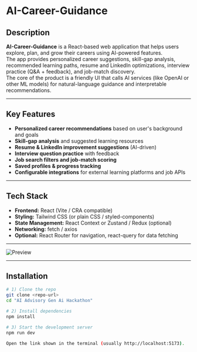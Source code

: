 # AI-Career-Guidance

## Description
**AI-Career-Guidance** is a React-based web application that helps users explore, plan, and grow their careers using AI-powered features.  
The app provides personalized career suggestions, skill-gap analysis, recommended learning paths, resume and LinkedIn optimizations, interview practice (Q&A + feedback), and job-match discovery.  
The core of the product is a friendly UI that calls AI services (like OpenAI or other ML models) for natural-language guidance and interpretable recommendations.

---

## Key Features
- **Personalized career recommendations** based on user's background and goals  
- **Skill-gap analysis** and suggested learning resources  
- **Resume & LinkedIn improvement suggestions** (AI-driven)  
- **Interview question practice** with feedback  
- **Job search filters and job-match scoring**  
- **Saved profiles & progress tracking**  
- **Configurable integrations** for external learning platforms and job APIs  

---

## Tech Stack
- **Frontend:** React (Vite / CRA compatible)  
- **Styling:** Tailwind CSS (or plain CSS / styled-components)  
- **State Management:** React Context or Zustand / Redux (optional)  
- **Networking:** fetch / axios  
- **Optional:** React Router for navigation, react-query for data fetching  

---

![Preview](https://github.com/<username>/<repo>/assets/<random-id>/image.png)

---
## Installation

```bash
# 1) Clone the repo
git clone <repo-url>
cd "AI Advisory Gen Ai Hackathon"

# 2) Install dependencies
npm install

# 3) Start the development server
npm run dev

Open the link shown in the terminal (usually http://localhost:5173).


